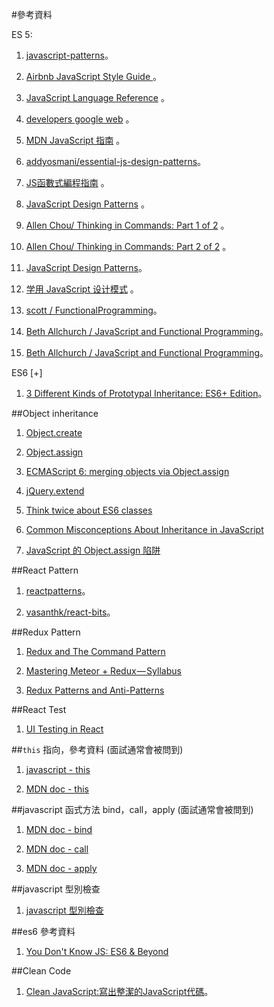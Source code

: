 



#參考資料

ES 5:

1. [javascript-patterns](http://shichuan.github.io/javascript-patterns/)。

2. [Airbnb JavaScript Style Guide ](https://github.com/airbnb/javascript) 。

3. [JavaScript Language Reference](https://docs.microsoft.com/en-us/scripting/javascript/javascript-language-reference) 。

4. [developers google web](https://developers.google.com/web/) 。

5. [MDN JavaScript 指南](https://developer.mozilla.org/zh-TW/docs/Web/JavaScript/Guide) 。

6. [addyosmani/essential-js-design-patterns](https://github.com/addyosmani/essential-js-design-patterns)。

7. [JS函數式編程指南](https://www.gitbook.com/book/llh911001/mostly-adequate-guide-chinese/details) 。

8. [JavaScript Design Patterns](http://www.dofactory.com/javascript/design-patterns) 。

9. [Allen Chou/ Thinking in Commands: Part 1 of 2](https://code.tutsplus.com/tutorials/thinking-in-commands-part-1-of-2--active-3383) 。

10. [Allen Chou/ Thinking in Commands: Part 2 of 2](https://code.tutsplus.com/tutorials/thinking-in-commands-part-2-of-2--active-3537) 。

11. [JavaScript Design Patterns](https://www.joezimjs.com/javascript/javascript-design-patterns-singleton/)。

12. [学用 JavaScript 设计模式](http://wiki.jikexueyuan.com/project/javascript-design-patterns/) 。

13. [scott / FunctionalProgramming](http://scott.sauyet.com/Javascript/Talk/FunctionalProgramming/)。

14. [Beth Allchurch / JavaScript and Functional Programming](https://bethallchurch.github.io/JavaScript-and-Functional-Programming/)。

15. [Beth Allchurch / JavaScript and Functional Programming](https://bethallchurch.github.io/JavaScript-and-Functional-Programming/)。

ES6 [+]

1. [3 Different Kinds of Prototypal Inheritance: ES6+ Edition](https://medium.com/javascript-scene/3-different-kinds-of-prototypal-inheritance-es6-edition-32d777fa16c9)。


##Object inheritance

1. [Object.create](https://developer.mozilla.org/zh-TW/docs/Web/JavaScript/Reference/Global_Objects/Object/create)

2. [Object.assign](https://developer.mozilla.org/zh-TW/docs/Web/JavaScript/Reference/Global_Objects/Object/assign)

3. [ECMAScript 6: merging objects via Object.assign](http://2ality.com/2014/01/object-assign.html)

4. [jQuery.extend](https://api.jquery.com/jquery.extend/)

5. [Think twice about ES6 classes](http://christianalfoni.github.io/javascript/2015/01/01/think-twice-about-classes.html)

6. [Common Misconceptions About Inheritance in JavaScript](https://medium.com/javascript-scene/common-misconceptions-about-inheritance-in-javascript-d5d9bab29b0a)

7. [JavaScript 的 Object.assign 陷阱](https://jigsawye.com/2015/10/06/javascript-object-assign/)



##React Pattern

1. [reactpatterns](https://github.com/chantastic/reactpatterns.com)。

2. [vasanthk/react-bits](https://github.com/vasanthk/react-bits?utm_source=mybridge&utm_medium=blog&utm_campaign=read_more)。



##Redux Pattern

1. [Redux and The Command Pattern](https://medium.com/front-end-developers/the-command-pattern-c51292e22ea7)

2. [Mastering Meteor + Redux — Syllabus](https://medium.com/modern-user-interfaces/mastering-meteor-redux-syllabus-9bf9e1515cbf)

3. [Redux Patterns and Anti-Patterns](https://tech.affirm.com/redux-patterns-and-anti-patterns-7d80ef3d53bc)



##React Test

1. [UI Testing in React](https://voice.kadira.io/ui-testing-in-react-74fd90a5d58b)



##```this``` 指向，參考資料 (面試通常會被問到)

1. [javascript - this](https://software.intel.com/zh-cn/blogs/2013/10/09/javascript-this)

2. [MDN doc - this](https://developer.mozilla.org/en-US/docs/Web/JavaScript/Reference/Operators/this)



##javascript 函式方法 bind，call，apply (面試通常會被問到)

1. [MDN doc - bind](https://developer.mozilla.org/en-US/docs/Web/JavaScript/Reference/Global_Objects/Function/bind)

2. [MDN doc - call](https://developer.mozilla.org/en-US/docs/Web/JavaScript/Reference/Global_Objects/Function/call)

3. [MDN doc - apply](https://developer.mozilla.org/en-US/docs/Web/JavaScript/Reference/Global_Objects/Function/apply)



##javascript 型別檢查

1. [javascript 型別檢查](https://developer.mozilla.org/zh-TW/docs/Web/JavaScript/Reference/Operators/typeof)


##es6 參考資料

1. [You Don't Know JS: ES6 & Beyond](https://github.com/getify/You-Dont-Know-JS/tree/master/es6%20%26%20beyond)


##Clean Code

1. [Clean JavaScript:寫出整潔的JavaScript代碼](https://segmentfault.com/a/1190000008039771#articleHeader0)。








